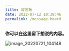 ```yaml
---
title: 留言板
date: 2022-07-12 10:38:46
permalink: /message-board
---
```


**你可以在这里留下想说的内容。**

![image_20220721_104148](https://cdn.staticaly.com/gh/eryajf/tu/main/img/image_20220721_104148.jpeg)